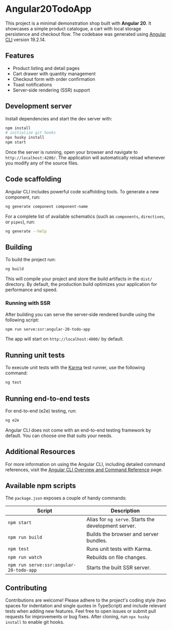 # Angular20TodoApp

This project is a minimal demonstration shop built with **Angular 20**. It
showcases a simple product catalogue, a cart with local storage persistence and
checkout flow. The codebase was generated using
[Angular CLI](https://github.com/angular/angular-cli) version 19.2.14.

## Features

- Product listing and detail pages
- Cart drawer with quantity management
- Checkout form with order confirmation
- Toast notifications
- Server‑side rendering (SSR) support

## Development server

Install dependencies and start the dev server with:

```bash
npm install
# initialize git hooks
npx husky install
npm start
```

Once the server is running, open your browser and navigate to `http://localhost:4200/`. The application will automatically reload whenever you modify any of the source files.

## Code scaffolding

Angular CLI includes powerful code scaffolding tools. To generate a new component, run:

```bash
ng generate component component-name
```

For a complete list of available schematics (such as `components`, `directives`, or `pipes`), run:

```bash
ng generate --help
```

## Building

To build the project run:

```bash
ng build
```

This will compile your project and store the build artifacts in the `dist/` directory. By default, the production build optimizes your application for performance and speed.

### Running with SSR

After building you can serve the server‑side rendered bundle using the following
script:

```bash
npm run serve:ssr:angular-20-todo-app
```

The app will start on `http://localhost:4000/` by default.

## Running unit tests

To execute unit tests with the [Karma](https://karma-runner.github.io) test runner, use the following command:

```bash
ng test
```

## Running end-to-end tests

For end-to-end (e2e) testing, run:

```bash
ng e2e
```

Angular CLI does not come with an end-to-end testing framework by default. You can choose one that suits your needs.

## Additional Resources

For more information on using the Angular CLI, including detailed command references, visit the [Angular CLI Overview and Command Reference](https://angular.dev/tools/cli) page.

## Available npm scripts

The `package.json` exposes a couple of handy commands:

| Script | Description |
| ------ | ----------- |
| `npm start` | Alias for `ng serve`. Starts the development server. |
| `npm run build` | Builds the browser and server bundles. |
| `npm test` | Runs unit tests with Karma. |
| `npm run watch` | Rebuilds on file changes. |
| `npm run serve:ssr:angular-20-todo-app` | Starts the built SSR server. |

## Contributing

Contributions are welcome! Please adhere to the project's coding style (two
spaces for indentation and single quotes in TypeScript) and include relevant
tests when adding new features. Feel free to open issues or submit pull
requests for improvements or bug fixes.
After cloning, run `npx husky install` to enable git hooks.
